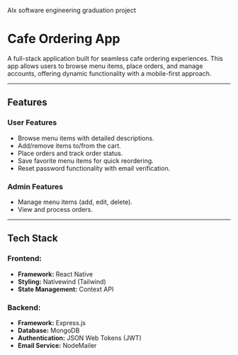 Alx software engineering graduation project

# Cafe Ordering App

A full-stack application built for seamless cafe ordering experiences. This app allows users to browse menu items, place orders, and manage accounts, offering dynamic functionality with a mobile-first approach.

---

## Features

### User Features
- Browse menu items with detailed descriptions.
- Add/remove items to/from the cart.
- Place orders and track order status.
- Save favorite menu items for quick reordering.
- Reset password functionality with email verification.

### Admin Features
- Manage menu items (add, edit, delete).
- View and process orders.

---

## Tech Stack

### Frontend:
- **Framework:** React Native
- **Styling:** Nativewind (Tailwind)
- **State Management:** Context API

### Backend:
- **Framework:** Express.js
- **Database:** MongoDB
- **Authentication:** JSON Web Tokens (JWT)
- **Email Service:** NodeMailer

